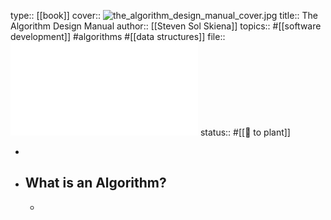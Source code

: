 type:: [[book]]
cover:: ![the_algorithm_design_manual_cover.jpg](../assets/the_algorithm_design_manual_cover_1696794828057_0.jpg) 
title:: The Algorithm Design Manual
author:: [[Steven Sol Skiena]]
topics:: #[[software development]] #algorithms #[[data structures]] 
file:: ![The Algorithm Design Manual by Steven S. Skiena.pdf](../assets/The_Algorithm_Design_Manual_by_Steven_S._Skiena_1696794666730_0.pdf) 
status:: #[[🌿 to plant]]

-
- ## What is an Algorithm?
	-